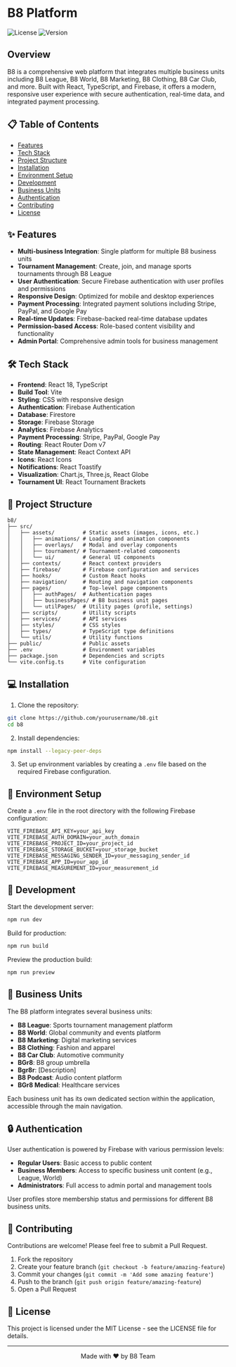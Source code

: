 # B8 Platform

![License](https://img.shields.io/badge/license-MIT-blue.svg)
![Version](https://img.shields.io/badge/version-1.0.0-green.svg)

## Overview

B8 is a comprehensive web platform that integrates multiple business units including B8 League, B8 World, B8 Marketing, B8 Clothing, B8 Car Club, and more. Built with React, TypeScript, and Firebase, it offers a modern, responsive user experience with secure authentication, real-time data, and integrated payment processing.

## 📋 Table of Contents

- [Features](#features)
- [Tech Stack](#tech-stack)
- [Project Structure](#project-structure)
- [Installation](#installation)
- [Environment Setup](#environment-setup)
- [Development](#development)
- [Business Units](#business-units)
- [Authentication](#authentication)
- [Contributing](#contributing)
- [License](#license)

## ✨ Features

- **Multi-business Integration**: Single platform for multiple B8 business units
- **Tournament Management**: Create, join, and manage sports tournaments through B8 League
- **User Authentication**: Secure Firebase authentication with user profiles and permissions
- **Responsive Design**: Optimized for mobile and desktop experiences
- **Payment Processing**: Integrated payment solutions including Stripe, PayPal, and Google Pay
- **Real-time Updates**: Firebase-backed real-time database updates
- **Permission-based Access**: Role-based content visibility and functionality
- **Admin Portal**: Comprehensive admin tools for business management

## 🛠️ Tech Stack

- **Frontend**: React 18, TypeScript
- **Build Tool**: Vite
- **Styling**: CSS with responsive design
- **Authentication**: Firebase Authentication
- **Database**: Firestore
- **Storage**: Firebase Storage
- **Analytics**: Firebase Analytics
- **Payment Processing**: Stripe, PayPal, Google Pay
- **Routing**: React Router Dom v7
- **State Management**: React Context API
- **Icons**: React Icons
- **Notifications**: React Toastify
- **Visualization**: Chart.js, Three.js, React Globe
- **Tournament UI**: React Tournament Brackets

## 📁 Project Structure

```
b8/
├── src/
│   ├── assets/         # Static assets (images, icons, etc.)
│   │   ├── animations/ # Loading and animation components
│   │   ├── overlays/   # Modal and overlay components
│   │   ├── tournament/ # Tournament-related components
│   │   └── ui/         # General UI components
│   ├── contexts/       # React context providers
│   ├── firebase/       # Firebase configuration and services
│   ├── hooks/          # Custom React hooks
│   ├── navigation/     # Routing and navigation components
│   ├── pages/          # Top-level page components
│   │   ├── authPages/  # Authentication pages
│   │   ├── businessPages/ # B8 business unit pages
│   │   └── utilPages/  # Utility pages (profile, settings)
│   ├── scripts/        # Utility scripts
│   ├── services/       # API services
│   ├── styles/         # CSS styles
│   ├── types/          # TypeScript type definitions
│   └── utils/          # Utility functions
├── public/             # Public assets
├── .env                # Environment variables
├── package.json        # Dependencies and scripts
└── vite.config.ts      # Vite configuration
```

## 💻 Installation

1. Clone the repository:

```bash
git clone https://github.com/yourusername/b8.git
cd b8
```

2. Install dependencies:

```bash
npm install --legacy-peer-deps
```

3. Set up environment variables by creating a `.env` file based on the required Firebase configuration.

## 🔐 Environment Setup

Create a `.env` file in the root directory with the following Firebase configuration:

```
VITE_FIREBASE_API_KEY=your_api_key
VITE_FIREBASE_AUTH_DOMAIN=your_auth_domain
VITE_FIREBASE_PROJECT_ID=your_project_id
VITE_FIREBASE_STORAGE_BUCKET=your_storage_bucket
VITE_FIREBASE_MESSAGING_SENDER_ID=your_messaging_sender_id
VITE_FIREBASE_APP_ID=your_app_id
VITE_FIREBASE_MEASUREMENT_ID=your_measurement_id
```

## 🚀 Development

Start the development server:

```bash
npm run dev
```

Build for production:

```bash
npm run build
```

Preview the production build:

```bash
npm run preview
```

## 🏢 Business Units

The B8 platform integrates several business units:

- **B8 League**: Sports tournament management platform
- **B8 World**: Global community and events platform
- **B8 Marketing**: Digital marketing services
- **B8 Clothing**: Fashion and apparel
- **B8 Car Club**: Automotive community
- **BGr8**: B8 group umbrella
- **Bgr8r**: [Description]
- **B8 Podcast**: Audio content platform
- **BGr8 Medical**: Healthcare services

Each business unit has its own dedicated section within the application, accessible through the main navigation.

## 🔒 Authentication

User authentication is powered by Firebase with various permission levels:

- **Regular Users**: Basic access to public content
- **Business Members**: Access to specific business unit content (e.g., League, World)
- **Administrators**: Full access to admin portal and management tools

User profiles store membership status and permissions for different B8 business units.

## 👥 Contributing

Contributions are welcome! Please feel free to submit a Pull Request.

1. Fork the repository
2. Create your feature branch (`git checkout -b feature/amazing-feature`)
3. Commit your changes (`git commit -m 'Add some amazing feature'`)
4. Push to the branch (`git push origin feature/amazing-feature`)
5. Open a Pull Request

## 📄 License

This project is licensed under the MIT License - see the LICENSE file for details.

---

<p align="center">Made with ❤️ by B8 Team</p>
